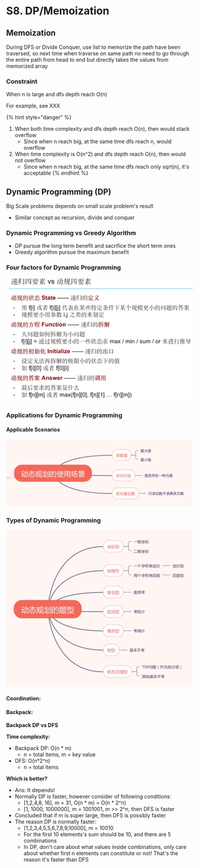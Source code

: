 # S8. DP/Memoization

## Memoization

During DFS or Divide Conquer, use list to memorize the path have been traversed, so next time when traverse on same path no need to go through the entire path from head to end but directly takes the values from memorized array 

### Constraint

When n is large and dfs depth reach O\(n\)

For example, see XXX

{% hint style="danger" %}
1. When both time complexity and dfs depth reach O\(n\), then would stack overflow
   * Since when n reach big, at the same time dfs reach n, would overflow 
2. When time complexity is O\(n^2\) and dfs depth reach O\(n\), then would not overflow
   * Since when n reach big, at the same time dfs reach only sqrt\(n\), it's acceptable
{% endhint %}

## Dynamic Programming \(DP\) 

Big Scale problems depends on small scale problem's result

* Similar concept as recursion, divide and conquer

### Dynamic Programming vs Greedy Algorithm

* DP pursue the long term benefit and sacrifice the short term ones
* Greedy algorithm pursue the maximum benefit

### Four factors for Dynamic Programming

![](../../.gitbook/assets/screen-shot-2021-04-10-at-12.23.16-pm.png)

### Applications for Dynamic Programming

#### Applicable Scenarios

![](../../.gitbook/assets/screen-shot-2021-04-10-at-1.10.04-pm.png)

### Types of Dynamic Programming 

![](../../.gitbook/assets/screen-shot-2021-04-10-at-1.11.31-pm.png)

#### Coordination:

#### Backpack: 

**Backpack DP vs DFS**

**Time complexity:** 

* Backpack DP: O\(n \* m\)
  * n = total items, m = key value
* DFS: O\(n\*2^n\)
  * n = total items

**Which is better?**

* Ans: It depends!
* Normally DP is faster, however consider of following conditions:
  * \[1,2,4,8, 16\], m = 31, O\(n \* m\) = O\(n \* 2^n\)
  * \[1, 1000, 1000000\], m = 1001001, m &gt;&gt; 2^n, then DFS is faster 
* Concluded that if m is super large, then DFS is possibly faster
* The reason DP is normally faster:
  * \[1,2,3,4,5,5,6,7,8,9,10000\], m = 10010
  * For the first 10 elements's sum should be 10, and there are 5 combinations
  * In DP, don't care about what values inside combinations, only care about whether first n elements can constitute or not! That's the reason it's faster than DFS



